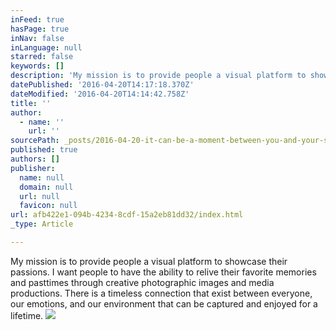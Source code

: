 ```yaml
---
inFeed: true
hasPage: true
inNav: false
inLanguage: null
starred: false
keywords: []
description: 'My mission is to provide people a visual platform to showcase their passions. I want people to have the ability to relive their favorite memories and pasttimes through creative photographic images and media productions. There is a timeless connection that exist between everyone, our emotions, and our environment that can be captured and enjoyed for a lifetime. '
datePublished: '2016-04-20T14:17:18.370Z'
dateModified: '2016-04-20T14:14:42.758Z'
title: ''
author:
  - name: ''
    url: ''
sourcePath: _posts/2016-04-20-it-can-be-a-moment-between-you-and-your-significant-other-.md
published: true
authors: []
publisher:
  name: null
  domain: null
  url: null
  favicon: null
url: afb422e1-094b-4234-8cdf-15a2eb81dd32/index.html
_type: Article

---
```

My mission is to provide people a visual platform to showcase their passions. I want people to have the ability to relive their favorite memories and pasttimes through creative photographic images and media productions. There is a timeless connection that exist between everyone, our emotions, and our environment that can be captured and enjoyed for a lifetime. ![](https://s3-us-west-2.amazonaws.com/the-grid-img/p/cdef90f9d98198b3502cd862e2a528e728bf0dc2.jpg)